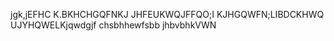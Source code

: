 jgk,jEFHC K.BKHCHGQFNKJ
JHFEUKWQJFFQO;I
KJHGQWFN;LIBDCKHWQ
UJYHQWELKjqwdgjf chsbhhewfsbb
jhbvbhkVWN 